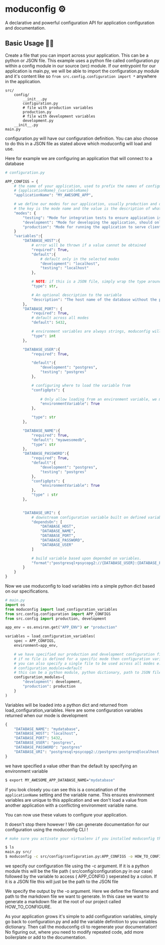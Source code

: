 # moduconfig ⚙️

A declarative and powerful configuration API for application configuration and documentation. 

## Basic Usage 🤷‍♂️
Create a file that you can import across your application. This can be a python or JSON file. This example uses a python file called configuration.py within a 
config module in our source (src) module. If our entrypoint for our application is main.py, we will be able to import the configuration.py module and it's content 
like so ```from src.config.configuration import *``` anywhere in the application.

```
src/
    config/
        __init__.py
        configuration.py
        # file with production variables
        production.py
        # file with development variables
        development.py
    __init__.py
main.py
```

configuration.py will have our configuration definition. You can also choose to do this in a JSON file as stated above which moduconfig will load and use. 

Here for example we are configuring an application that will connect to a database

```py
# configuration.py

APP_CONFIGS = {
    # the name of your application, used to prefix the names of configuration variables for their environment variables 
    # {applicationName}_{variableName} 
    "applicationName": "MY_AWESOME_APP",

    # we define our modes for our application, usually production and development but can be anything you like
    # the key is the mode name and the value is the description of what the mode does 
    "modes": {
        "testing": "Mode for integration tests to ensure application is functioning correctly",
        "development": "Mode for developing the application, should only be used to develop locally and not to serve clients",
        "production": "Mode for running the application to serve clients" 
    }
    "variables":{
        "DATABASE_HOST":{
            # error will be thrown if a value cannot be obtained 
            "required": True,
            "default":{
                # default only in the selected modes 
                "development": "localhost",
                "testing": "localhost"
            },

            # NOTE: if this is a JSON file, simply wrap the type around qoutations
            "type": str,

            # An optional description to the variable 
            "description": "The host name of the database without the port"
        },
        "DATABASE_PORT": {
            "required": True,
            # default across all modes
            "default": 5432,

            # environment variables are always strings, moduconfig will attempt to cast the value to the specified type if it's not a str
            "type": int
        },

        "DATABASE_USER":{
            "required": True,

            "default":{
                "development": "postgres",
                "testing": "postgres"
            },

            # configuring where to load the variable from 
            "configOpts": {
                
                # Only allow loading from an environment variable, we might want to do this for security reasons for example 
                "environmentVariable": True
            },

            "type": str
        },

        "DATABASE_NAME":{
            "required": True,
            "default": "myawesomedb",
            "type": str
        },
        "DATABASE_PASSWORD":{
            "required": True,
            "default":{
                "development": "postgres",
                "testing": "postgres"
            },
            "configOpts": {
                "environmentVariable": True
            },
            "type" : str
        },

    
        "DATABASE_URI": {
            # downstream configuration variable built on defined variables 🔥
            "dependsOn": [
                "DATABASE_HOST",
                "DATABASE_NAME",
                "DATABASE_PORT",
                "DATABASE_PASSWORD",
                "DATABASE_USER"
            ]

            # build variable based upon depended on variables.
            "format":"postgresql+psycopg2://{DATABASE_USER}:{DATABASE_PASSWORD}@{DATABASE_HOST}:{DATABASE_PORT}/{DATABASE_NAME}"
        }
    }
}

```


Now we use moduconfig to load variables into a simple python dict based on our specifications.


```py
# main.py
import os
from moduconfig import load_configuration_variables
from src.config.configuration import APP_CONFIGS
from src.config import production, development

app_env = os.environ.get("APP_ENV") or "production"

variables = load_configuration_variables(
    spec = APP_CONFIGS,
    environment=app_env,

    # we have specified our production and development configuration files to be python modules however, this can be a python dictionary, a path to a JSON file, or a path to an .env file
    # if no file is defined for a specific mode then configuration variables will only be loaded from environment variables
    # you can also specify a single file to be used across all modes e.g.
    # configuration_modules=default
    # this can be a python module, python dictionary, path to JSON file or path to .env file
    configuration_modules={
        "development": development,
        "production": production
    }
)
```

Variables will be loaded into a python dict and returned from load_configuration_variables. Here are some configuration variables returned when our mode is development

```py
{
    "DATABASE_NAME": "mydatabase",
    "DATABASE_HOST": "localhost",
    "DATABASE_PORT": 5432,
    "DATABASE_USER": "postgres",
    "DATABASE_PASSWORD": "postgres"
    "DATABASE_URI": "postgresql+psycopg2://postgres:postgres@localhost:5432/mydatabase"
}
```

we have specified a value other than the default by specifying an environment variable

```sh 
$ export MY_AWESOME_APP_DATABASE_NAME="mydatabase"
```

if you look closely you can see this is a concatination of the ```applicationName``` setting and the variable name. This ensures environment variables are unique to this application and we don't load a value from another application with a conflicting environment variable name.

You can now use these values to configure your application.

It doesn't stop there however ! We can generate documentation for our configuration using the moduconfig CLI ! 

```sh
# make sure you activate your virtualenv if you installed moduconfig there 

$ ls
main.py src/
$ moduconfig -c src/config/configuration.py:APP_CONFIGS -o HOW_TO_CONFIGURE.md
```

we specify our configuration file using the -c argument. If it is a python module this will be the file path ( src/config/configuration.py in our case) followed by the variable to 
access ( APP_CONFIG ) seperated by a colon. If it is a JSON file this will just be the path to the JSON file

We specify the output by the -o argument. Here we define the filename and path to the markdown file we want to generate. In this case we want to generate a markdown file at the root 
of our project called HOW_TO_CONFIGURE.

As your application grows it's simple to add configuration variables, simply go back to configuration.py and add the variable definition to you variables dictionary. Then call the moduconfig cli 
to regenerate your documentation! No figuring out, where you need to modify repeated code, add more boilerplate or add to the documentation. 


